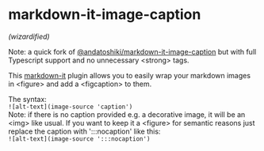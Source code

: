 # markdown-it-image-caption
*(wizardified)*

Note: a quick fork of [@andatoshiki/markdown-it-image-caption](https://www.npmjs.com/package/@andatoshiki/markdown-it-image-caption) but with full Typescript support and no unnecessary \<strong> tags.

This [markdown-it](https://github.com/markdown-it/markdown-it) plugin allows you to easily wrap your markdown images in \<figure> and add a \<figcaption> to them.

The syntax:<br>
``![alt-text](image-source 'caption')``<br>
Note: if there is no caption provided e.g. a decorative image, it will be an \<img> like usual. If you want to keep it a \<figure> for semantic reasons just replace the caption with ':::nocaption' like this:<br>
``![alt-text](image-source ':::nocaption')``<br>
